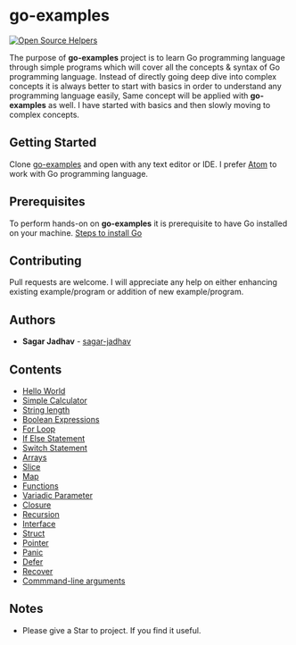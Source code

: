# go-examples

[![Open Source Helpers](https://www.codetriage.com/sagar-jadhav/go-examples/badges/users.svg)](https://www.codetriage.com/sagar-jadhav/go-examples)

The purpose of **go-examples** project is to learn Go programming language through simple programs which will  cover all the concepts & syntax of Go programming language. Instead of directly going deep dive into complex concepts it is always better to start with basics in order to understand any programming language easily, Same concept will be applied with **go-examples** as well. I have started with basics and then slowly moving to complex concepts.  

## Getting Started
Clone [go-examples](git@github.com:sagar-jadhav/go-examples.git) and open with any text editor or IDE. I prefer [Atom](https://atom.io/) to work with Go programming language.

## Prerequisites

To perform hands-on on **go-examples** it is prerequisite to have Go installed on your machine.
[Steps to install Go](https://golang.org/doc/install?download)

## Contributing

Pull requests are welcome. I will appreciate any help on either enhancing existing example/program or addition of new example/program.

## Authors

* **Sagar Jadhav** - [sagar-jadhav](https://github.com/sagar-jadhav)

## Contents

* [Hello World](https://github.com/sagar-jadhav/go-examples/blob/master/src/hello-world.go)
* [Simple Calculator](https://github.com/sagar-jadhav/go-examples/blob/master/src/simple-calculator.go)
* [String length](https://github.com/sagar-jadhav/go-examples/blob/master/src/string-length.go)
* [Boolean Expressions](https://github.com/sagar-jadhav/go-examples/blob/master/src/boolean-expressions.go)
* [For Loop](https://github.com/sagar-jadhav/go-examples/blob/master/src/for-loop.go)
* [If Else Statement](https://github.com/sagar-jadhav/go-examples/blob/master/src/if-elseif-else.go)
* [Switch Statement](https://github.com/sagar-jadhav/go-examples/blob/master/src/switch.go)
* [Arrays](https://github.com/sagar-jadhav/go-examples/blob/master/src/arrays.go)
* [Slice](https://github.com/sagar-jadhav/go-examples/blob/master/src/slice.go)
* [Map](https://github.com/sagar-jadhav/go-examples/blob/master/src/map.go)
* [Functions](https://github.com/sagar-jadhav/go-examples/blob/master/src/function.go)
* [Variadic Parameter](https://github.com/sagar-jadhav/go-examples/blob/master/src/variadic.go)
* [Closure](https://github.com/sagar-jadhav/go-examples/blob/master/src/closure.go)
* [Recursion](https://github.com/sagar-jadhav/go-examples/blob/master/src/recursion.go)
* [Interface](https://github.com/sagar-jadhav/go-examples/blob/master/src/interfaces.go)
* [Struct](https://github.com/sagar-jadhav/go-examples/blob/master/src/struct.go)
* [Pointer](https://github.com/sagar-jadhav/go-examples/blob/master/src/pointer.go)
* [Panic](https://github.com/sagar-jadhav/go-examples/blob/master/src/panic-defer-recover/panic.go)
* [Defer](https://github.com/sagar-jadhav/go-examples/blob/master/src/panic-defer-recover/defer.go)
* [Recover](https://github.com/sagar-jadhav/go-examples/blob/master/src/panic-defer-recover/recover.go)
* [Commmand-line arguments](https://github.com/sagar-jadhav/go-examples/blob/master/src/cmd-arguments.go)


## Notes
- Please give a Star to project. If you find it useful.
